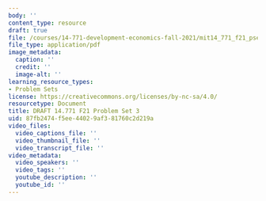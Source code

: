 ```yaml
---
body: ''
content_type: resource
draft: true
file: /courses/14-771-development-economics-fall-2021/mit14_771_f21_pset3.pdf
file_type: application/pdf
image_metadata:
  caption: ''
  credit: ''
  image-alt: ''
learning_resource_types:
- Problem Sets
license: https://creativecommons.org/licenses/by-nc-sa/4.0/
resourcetype: Document
title: DRAFT 14.771 F21 Problem Set 3
uid: 87fb2474-f5ee-4402-9af3-81760c2d219a
video_files:
  video_captions_file: ''
  video_thumbnail_file: ''
  video_transcript_file: ''
video_metadata:
  video_speakers: ''
  video_tags: ''
  youtube_description: ''
  youtube_id: ''
---
```

